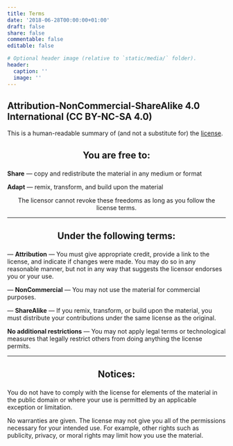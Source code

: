 ```yaml
---
title: Terms
date: '2018-06-28T00:00:00+01:00'
draft: false
share: false
commentable: false
editable: false

# Optional header image (relative to `static/media/` folder).
header:
  caption: ''
  image: ''
---
```


<p align="center">
  <a href="http://creativecommons.org/licenses/by-nc-sa/4.0/" style="text-decoration:none" target="_blank"><i class="fab fa-creative-commons fa-2x"></i> <i class="fab fa-creative-commons-by fa-2x"></i> <i class="fab fa-creative-commons-nc fa-2x"></i> <i class="fab fa-creative-commons-sa fa-2x"></i></a>
</p>

## **Attribution-NonCommercial-ShareAlike 4.0 International (CC BY-NC-SA 4.0)**

This is a human-readable summary of (and not a substitute for) the [license](https://creativecommons.org/licenses/by-nc-sa/4.0/legalcode).

## <p align="center">You are free to:</p>
**Share** — copy and redistribute the material in any medium or format

**Adapt** — remix, transform, and build upon the material

<p align="center">The licensor cannot revoke these freedoms as long as you follow the license terms.</p>

<hr>

## <p align="center">Under the following terms:</p>

<i class="fab fa-creative-commons-by fa-2x"></i> — **Attribution** — You must give appropriate credit, provide a link to the license, and indicate if changes were made. You may do so in any reasonable manner, but not in any way that suggests the licensor endorses you or your use.

<i class="fab fa-creative-commons-nc fa-2x"></i> — **NonCommercial** — You may not use the material for commercial purposes.

<i class="fab fa-creative-commons-sa fa-2x"></i> — **ShareAlike** — If you remix, transform, or build upon the material, you must distribute your contributions under the same license as the original.

**No additional restrictions** — You may not apply legal terms or technological measures that legally restrict others from doing anything the license permits.

<hr>

## <p align="center">Notices:</p>
You do not have to comply with the license for elements of the material in the public domain or where your use is permitted by an applicable exception or limitation.

No warranties are given. The license may not give you all of the permissions necessary for your intended use. For example, other rights such as publicity, privacy, or moral rights may limit how you use the material.